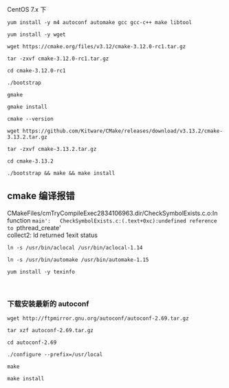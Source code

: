 
CentOS  7.x 下  

`yum install -y m4 autoconf automake gcc gcc-c++ make libtool`  

`yum install -y wget`  

`wget https://cmake.org/files/v3.12/cmake-3.12.0-rc1.tar.gz`  

`tar -zxvf cmake-3.12.0-rc1.tar.gz`  

`cd cmake-3.12.0-rc1`   

`./bootstrap`  

`gmake`  

`gmake install`  

`cmake --version`  




```
wget https://github.com/Kitware/CMake/releases/download/v3.13.2/cmake-3.13.2.tar.gz

tar -zxvf cmake-3.13.2.tar.gz

cd cmake-3.13.2

./bootstrap && make && make install
```








## cmake 编译报错

CMakeFiles/cmTryCompileExec2834106963.dir/CheckSymbolExists.c.o:In function `main':  
CheckSymbolExists.c:(.text+0xc):undefined reference to `pthread_create'  
collect2: ld returned 1exit status  



`ln -s /usr/bin/aclocal /usr/bin/aclocal-1.14`  

`ln -s /usr/bin/automake /usr/bin/automake-1.15`   

`yum install -y texinfo`  


 

### 下载安装最新的 autoconf

`wget http://ftpmirror.gnu.org/autoconf/autoconf-2.69.tar.gz`  

`tar xzf autoconf-2.69.tar.gz`  

`cd autoconf-2.69`  

`./configure --prefix=/usr/local`  

`make`  

`make install`  

